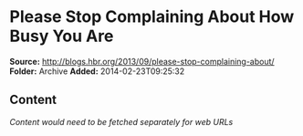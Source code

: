 # Please Stop Complaining About How Busy You Are

**Source:** http://blogs.hbr.org/2013/09/please-stop-complaining-about/
**Folder:** Archive
**Added:** 2014-02-23T09:25:32




## Content
*Content would need to be fetched separately for web URLs*
